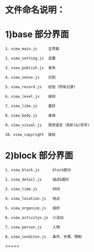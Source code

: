 文件命名说明：
======
1)base 部分界面
======
	1、view_main.js     主界面
	
	2、view_setting.js  设置
	
	3、view_publish.js  发布
	
	4、view_sense.js    识别
	
	5、view_record.js   经验（所有记录） 
	 
	6、view_level.js    级别
	
	7、view_like.js     喜好
	
	8、view_body.js     身体
	
	9、view_visual.js   视觉语言（色彩)&(符号)
	
	10、view_copyright  版权
	
2)block 部分界面
======
	1、view_block.js      block部分
	
	2、view_detail.js     描述&图片
	
	3、view_time.js       时间
	
	4、view_location.js   地点
	
	5、view_organize.js   组织
	
	6、view_activitys.js  小活动
	
	7、view_person.js     人物
	
	8、view_conditon.js   条件、步骤、限制
=====